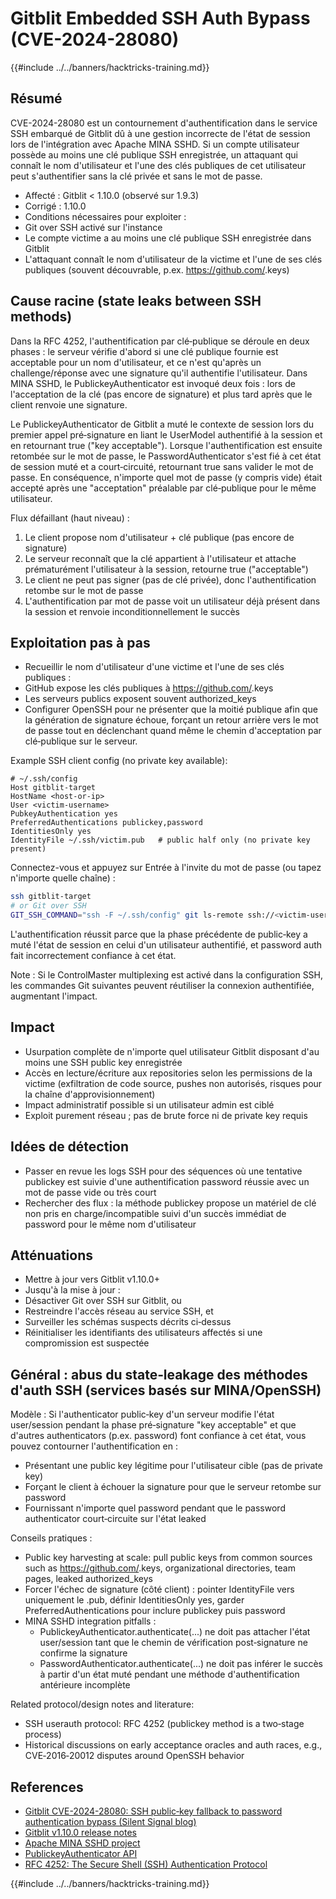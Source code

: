 # Gitblit Embedded SSH Auth Bypass (CVE-2024-28080)

{{#include ../../banners/hacktricks-training.md}}

## Résumé

CVE-2024-28080 est un contournement d'authentification dans le service SSH embarqué de Gitblit dû à une gestion incorrecte de l'état de session lors de l'intégration avec Apache MINA SSHD. Si un compte utilisateur possède au moins une clé publique SSH enregistrée, un attaquant qui connaît le nom d'utilisateur et l'une des clés publiques de cet utilisateur peut s'authentifier sans la clé privée et sans le mot de passe.

- Affecté : Gitblit < 1.10.0 (observé sur 1.9.3)
- Corrigé : 1.10.0
- Conditions nécessaires pour exploiter :
- Git over SSH activé sur l'instance
- Le compte victime a au moins une clé publique SSH enregistrée dans Gitblit
- L'attaquant connaît le nom d'utilisateur de la victime et l'une de ses clés publiques (souvent découvrable, p.ex. https://github.com/<username>.keys)

## Cause racine (state leaks between SSH methods)

Dans la RFC 4252, l'authentification par clé‑publique se déroule en deux phases : le serveur vérifie d'abord si une clé publique fournie est acceptable pour un nom d'utilisateur, et ce n'est qu'après un challenge/réponse avec une signature qu'il authentifie l'utilisateur. Dans MINA SSHD, le PublickeyAuthenticator est invoqué deux fois : lors de l'acceptation de la clé (pas encore de signature) et plus tard après que le client renvoie une signature.

Le PublickeyAuthenticator de Gitblit a muté le contexte de session lors du premier appel pré‑signature en liant le UserModel authentifié à la session et en retournant true ("key acceptable"). Lorsque l'authentification est ensuite retombée sur le mot de passe, le PasswordAuthenticator s'est fié à cet état de session muté et a court‑circuité, retournant true sans valider le mot de passe. En conséquence, n'importe quel mot de passe (y compris vide) était accepté après une "acceptation" préalable par clé‑publique pour le même utilisateur.

Flux défaillant (haut niveau) :

1) Le client propose nom d'utilisateur + clé publique (pas encore de signature)  
2) Le serveur reconnaît que la clé appartient à l'utilisateur et attache prématurément l'utilisateur à la session, retourne true ("acceptable")  
3) Le client ne peut pas signer (pas de clé privée), donc l'authentification retombe sur le mot de passe  
4) L'authentification par mot de passe voit un utilisateur déjà présent dans la session et renvoie inconditionnellement le succès

## Exploitation pas à pas

- Recueillir le nom d'utilisateur d'une victime et l'une de ses clés publiques :
- GitHub expose les clés publiques à https://github.com/<username>.keys
- Les serveurs publics exposent souvent authorized_keys
- Configurer OpenSSH pour ne présenter que la moitié publique afin que la génération de signature échoue, forçant un retour arrière vers le mot de passe tout en déclenchant quand même le chemin d'acceptation par clé‑publique sur le serveur.

Example SSH client config (no private key available):
```sshconfig
# ~/.ssh/config
Host gitblit-target
HostName <host-or-ip>
User <victim-username>
PubkeyAuthentication yes
PreferredAuthentications publickey,password
IdentitiesOnly yes
IdentityFile ~/.ssh/victim.pub   # public half only (no private key present)
```
Connectez-vous et appuyez sur Entrée à l'invite du mot de passe (ou tapez n'importe quelle chaîne) :
```bash
ssh gitblit-target
# or Git over SSH
GIT_SSH_COMMAND="ssh -F ~/.ssh/config" git ls-remote ssh://<victim-username>@<host>/<repo.git>
```
L'authentification réussit parce que la phase précédente de public‑key a muté l'état de session en celui d'un utilisateur authentifié, et password auth fait incorrectement confiance à cet état.

Note : Si le ControlMaster multiplexing est activé dans la configuration SSH, les commandes Git suivantes peuvent réutiliser la connexion authentifiée, augmentant l'impact.

## Impact

- Usurpation complète de n'importe quel utilisateur Gitblit disposant d'au moins une SSH public key enregistrée
- Accès en lecture/écriture aux repositories selon les permissions de la victime (exfiltration de code source, pushes non autorisés, risques pour la chaîne d'approvisionnement)
- Impact administratif possible si un utilisateur admin est ciblé
- Exploit purement réseau ; pas de brute force ni de private key requis

## Idées de détection

- Passer en revue les logs SSH pour des séquences où une tentative publickey est suivie d'une authentification password réussie avec un mot de passe vide ou très court
- Rechercher des flux : la méthode publickey propose un matériel de clé non pris en charge/incompatible suivi d'un succès immédiat de password pour le même nom d'utilisateur

## Atténuations

- Mettre à jour vers Gitblit v1.10.0+
- Jusqu'à la mise à jour :
- Désactiver Git over SSH sur Gitblit, ou
- Restreindre l'accès réseau au service SSH, et
- Surveiller les schémas suspects décrits ci‑dessus
- Réinitialiser les identifiants des utilisateurs affectés si une compromission est suspectée

## Général : abus du state‑leakage des méthodes d'auth SSH (services basés sur MINA/OpenSSH)

Modèle : Si l'authenticator public‑key d'un serveur modifie l'état user/session pendant la phase pré‑signature "key acceptable" et que d'autres authenticators (p.ex. password) font confiance à cet état, vous pouvez contourner l'authentification en :

- Présentant une public key légitime pour l'utilisateur cible (pas de private key)
- Forçant le client à échouer la signature pour que le serveur retombe sur password
- Fournissant n'importe quel password pendant que le password authenticator court‑circuite sur l'état leaked

Conseils pratiques :

- Public key harvesting at scale: pull public keys from common sources such as https://github.com/<username>.keys, organizational directories, team pages, leaked authorized_keys
- Forcer l'échec de signature (côté client) : pointer IdentityFile vers uniquement le .pub, définir IdentitiesOnly yes, garder PreferredAuthentications pour inclure publickey puis password
- MINA SSHD integration pitfalls :
  - PublickeyAuthenticator.authenticate(...) ne doit pas attacher l'état user/session tant que le chemin de vérification post‑signature ne confirme la signature
  - PasswordAuthenticator.authenticate(...) ne doit pas inférer le succès à partir d'un état muté pendant une méthode d'authentification antérieure incomplète

Related protocol/design notes and literature:
- SSH userauth protocol: RFC 4252 (publickey method is a two‑stage process)
- Historical discussions on early acceptance oracles and auth races, e.g., CVE‑2016‑20012 disputes around OpenSSH behavior

## References

- [Gitblit CVE-2024-28080: SSH public‑key fallback to password authentication bypass (Silent Signal blog)](https://blog.silentsignal.eu/2025/06/14/gitblit-cve-CVE-2024-28080/)
- [Gitblit v1.10.0 release notes](https://github.com/gitblit-org/gitblit/releases/tag/v1.10.0)
- [Apache MINA SSHD project](https://mina.apache.org/sshd-project/)
- [PublickeyAuthenticator API](https://svn.apache.org/repos/infra/websites/production/mina/content/sshd-project/apidocs/org/apache/sshd/server/auth/pubkey/PublickeyAuthenticator.html)
- [RFC 4252: The Secure Shell (SSH) Authentication Protocol](https://datatracker.ietf.org/doc/html/rfc4252)


{{#include ../../banners/hacktricks-training.md}}
